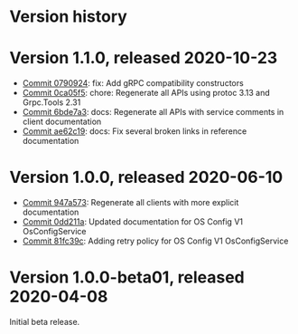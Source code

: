 # Version history

# Version 1.1.0, released 2020-10-23

- [Commit 0790924](https://github.com/googleapis/google-cloud-dotnet/commit/0790924): fix: Add gRPC compatibility constructors
- [Commit 0ca05f5](https://github.com/googleapis/google-cloud-dotnet/commit/0ca05f5): chore: Regenerate all APIs using protoc 3.13 and Grpc.Tools 2.31
- [Commit 6bde7a3](https://github.com/googleapis/google-cloud-dotnet/commit/6bde7a3): docs: Regenerate all APIs with service comments in client documentation
- [Commit ae62c19](https://github.com/googleapis/google-cloud-dotnet/commit/ae62c19): docs: Fix several broken links in reference documentation

# Version 1.0.0, released 2020-06-10

- [Commit 947a573](https://github.com/googleapis/google-cloud-dotnet/commit/947a573): Regenerate all clients with more explicit documentation
- [Commit 0dd211a](https://github.com/googleapis/google-cloud-dotnet/commit/0dd211a): Updated documentation for OS Config V1 OsConfigService
- [Commit 81fc39c](https://github.com/googleapis/google-cloud-dotnet/commit/81fc39c): Adding retry policy for OS Config V1 OsConfigService

# Version 1.0.0-beta01, released 2020-04-08

Initial beta release.


